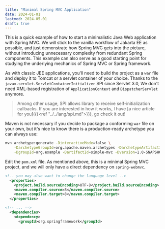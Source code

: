 ```yaml
---
title: "Minimal Spring MVC Application"
date: 2024-01-01
lastmod: 2024-05-01
draft: true
---
```


This is a quick example of how to start a minimalistic Java Web application with Spring MVC.
We will stick to the vanilla workflow of Jakarta EE as possible, and just demonstrate how Spring MVC gets into the picture, without introducing unnecessary complexity from redundant Spring components.
This example can also serve as a good starting point for studying the underlying mechanics of Spring MVC or Spring framework.

As with classic JEE applications, you'll need to build the project as a `war` file and deploy
it to Tomcat or a servlet container of your choice. Thanks to the `javax.servlet.ServletContainerInitializer` SPI since Servlet 3.0, We don't need XML-based registration of `ApplicationContext` and `DispatcherServlet` anymore.

> Among other usage, SPI allows library to receive self-initialization callbacks. If you are interested in how it works, I have [a nice article for you]({{<ref "../../lang/spi.md">}}), go check it out!

Maven is not necessary if you decide to package a conforming `war` file on your own,
but it's nice to know there is a production-ready archetype you can always use:

```sh
mvn archetype:generate -DinteractiveMode=false \
    -DarchetypeGroupId=org.apache.maven.archetypes -DarchetypeArtifactId=maven-archetype-webapp -DarchetypeVersion=1.4 \
    -DgroupId=org.example -DartifactId=simple-mvc -Dversion=1.0-SNAPSHOT 
```

Edit the `pom.xml` file.
As mentioned above, this is a minimal Spring MVC project, and we will only have a direct dependency on `spring-webmvc`.

```xml
<!-- you may also want to change the language level -->
  <properties>
    <project.build.sourceEncoding>UTF-8</project.build.sourceEncoding>
    <maven.compiler.source>8</maven.compiler.source>
    <maven.compiler.target>8</maven.compiler.target>
  </properties>

<!-- ... -->
  <dependencies>
    <dependency>
      <groupId>org.springframework</groupId>

